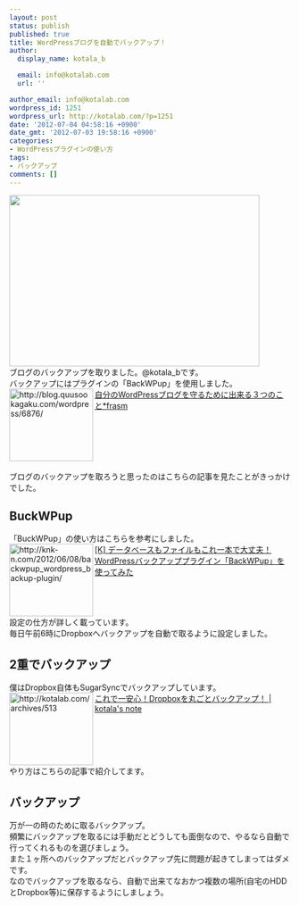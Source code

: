 ```yaml
---
layout: post
status: publish
published: true
title: WordPressブログを自動でバックアップ！
author:
  display_name: kotala_b

  email: info@kotalab.com
  url: ''

author_email: info@kotalab.com
wordpress_id: 1251
wordpress_url: http://kotalab.com/?p=1251
date: '2012-07-04 04:58:16 +0900'
date_gmt: '2012-07-03 19:58:16 +0900'
categories:
- WordPressプラグインの使い方
tags:
- バックアップ
comments: []
---
```

<p><a href="http://kotalab.com/wp-content/uploads/backUp_120602.jpg" target="_blank"><img src="http://kotalab.com/wp-content/uploads/backUp_120602.jpg" alt="" title="backUp_120602" width="448" height="307" class="alignnone size-full wp-image-1237" /></a><br />
ブログのバックアップを取りました。@kotala_bです。<br />
バックアップにはプラグインの「BackWPup」を使用しました。<br />
<a href="http://blog.quusookagaku.com/wordpress/6876/" target="_blank"><img title="自分のWordPressブログを守るために出来る３つのこと*frasm" src="http://capture.heartrails.com/150x130/1341345039037?http://blog.quusookagaku.com/wordpress/6876/" alt="http://blog.quusookagaku.com/wordpress/6876/" width="150" height="130" align="left" /></a><a href="http://blog.quusookagaku.com/wordpress/6876/" title="自分のWordPressブログを守るために出来る３つのこと*frasm" target="_blank">自分のWordPressブログを守るために出来る３つのこと*frasm</a><br style="clear:both;" /><br />
ブログのバックアップを取ろうと思ったのはこちらの記事を見たことがきっかけでした。<br />
<!--more--></p>
<h2>BuckWPup</h2>
<p>「BuckWPup」の使い方はこちらを参考にしました。<br />
<a href="http://knk-n.com/2012/06/08/backwpup_wordpress_backup-plugin/" target="_blank"><img title="[K] データベースもファイルもこれ一本で大丈夫！WordPressバックアッププラグイン「BackWPup」を使ってみた" src="http://capture.heartrails.com/150x130?http://knk-n.com/2012/06/08/backwpup_wordpress_backup-plugin/" alt="http://knk-n.com/2012/06/08/backwpup_wordpress_backup-plugin/" width="150" height="130" align="left" /></a><a href="http://knk-n.com/2012/06/08/backwpup_wordpress_backup-plugin/" title="[K] データベースもファイルもこれ一本で大丈夫！WordPressバックアッププラグイン「BackWPup」を使ってみた" target="_blank">[K] データベースもファイルもこれ一本で大丈夫！WordPressバックアッププラグイン「BackWPup」を使ってみた</a><br style="clear:both;" />設定の仕方が詳しく載っています。<br />
毎日午前6時にDropboxへバックアップを自動で取るように設定しました。</p>
<h2>2重でバックアップ</h2>
<p>僕はDropbox自体もSugarSyncでバックアップしています。<br />
<a href="http://kotalab.com/dropbox-backup" target="_blank"><img title="これで一安心！Dropboxを丸ごとバックアップ！ | kotala's note" src="http://capture.heartrails.com/150x130?http://kotalab.com/dropbox-backup" alt="http://kotalab.com/archives/513" width="150" height="130" align="left" /></a><a href="http://kotalab.com/dropbox-backup" title="これで一安心！Dropboxを丸ごとバックアップ！" target="_blank">これで一安心！Dropboxを丸ごとバックアップ！ | kotala's note</a><br style="clear:both;" />やり方はこちらの記事で紹介してます。</p>
<h2>バックアップ</h2>
<p>万が一の時のために取るバックアップ。<br />
頻繁にバックアップを取るには手動だとどうしても面倒なので、やるなら自動で行ってくれるものを選びましょう。<br />
また１ヶ所へのバックアップだとバックアップ先に問題が起きてしまってはダメです。<br />
なのでバックアップを取るなら、自動で出来てなおかつ複数の場所(自宅のHDDとDropbox等)に保存するようにしましょう。</p>
